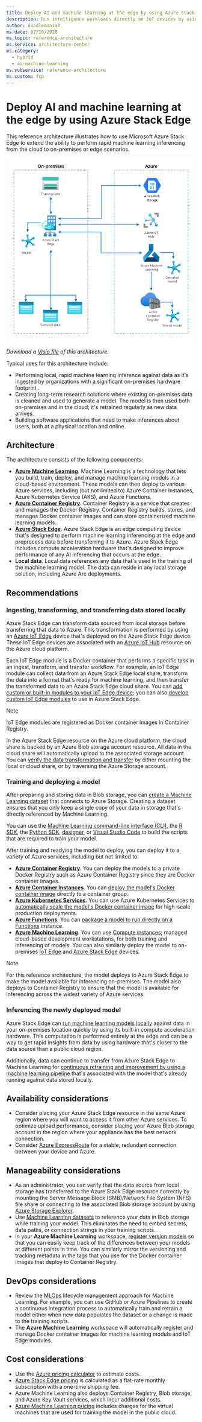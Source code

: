 ```yaml
---
title: Deploy AI and machine learning at the edge by using Azure Stack Edge
description: Run intelligence workloads directly on IoT devices by using Azure Stack Edge
author: doodlemania2
ms.date: 07/16/2020
ms.topic: reference-architecture
ms.service: architecture-center
ms.category:
  - hybrid
  - ai-machine-learning
ms.subservice: reference-architecture
ms.custom: fcp
---
```


# Deploy AI and machine learning at the edge by using Azure Stack Edge

This reference architecture illustrates how to use Microsoft Azure Stack Edge to extend the ability to perform rapid machine learning inferencing from the cloud to on-premises or edge scenarios.

![The diagram illustrates Azure Stack Edge sending data to Azure Machine Learning to train a model that is deployed to Azure Stack Edge and Azure Container Registry to make inferences against sampled data.][architectural-diagram]

*Download a [Visio file][architectural-diagram-visio-source] of this architecture.*

Typical uses for this architecture include:

- Performing local, rapid machine learning inference against data as it’s ingested by organizations with a significant on-premises hardware footprint .
- Creating long-term research solutions where existing on-premises data is cleaned and used to generate a model. The model is then used both on-premises and in the cloud; it's retrained regularly as new data arrives.
- Building software applications that need to make inferences about users, both at a physical location and online.

## Architecture

The architecture consists of the following components:

- **[Azure Machine Learning][azure-machine-learning]**. Machine Learning is a technology that lets you build, train, deploy, and manage machine learning models in a cloud-based environment. These models can then deploy to various Azure services, including (but not limited to) Azure Container Instances, Azure Kubernetes Service (AKS), and Azure Functions.
- **[Azure Container Registry][azure-container-registry]**. Container Registry is a service that creates and manages the Docker Registry. Container Registry builds, stores, and manages Docker container images and can store containerized machine learning models.
- **[Azure Stack Edge][azure-stack-edge]**. Azure Stack Edge is an edge computing device that's designed to perform machine learning inferencing at the edge and preprocess data before transferring it to Azure. Azure Stack Edge includes compute acceleration hardware that's designed to improve performance of any AI inferencing that occurs at the edge.
- **Local data**. Local data references any data that's used in the training of the machine learning model. The data can reside in any local storage solution, including Azure Arc deployments.

## Recommendations

### Ingesting, transforming, and transferring data stored locally

Azure Stack Edge can transform data sourced from local storage before transferring that data to Azure. This transformation is performed by using an [Azure IoT Edge][azure-iot-edge] device that's deployed on the Azure Stack Edge device. These IoT Edge devices are associated with an [Azure IoT Hub][azure-iot-hub] resource on the Azure cloud platform.

Each IoT Edge module is a Docker container that performs a specific task in an ingest, transform, and transfer workflow. For example, an IoT Edge module can collect data from an Azure Stack Edge local share, transform the data into a format that's ready for machine learning, and then transfer the transformed data to an Azure Stack Edge cloud share. You can [add custom or built-in modules to your IoT Edge device][azure-stack-edge-modules-add]; you can also [develop custom IoT Edge modules][azure-stack-edge-modules-add-custom] to use in Azure Stack Edge.

> [!NOTE]
> IoT Edge modules are registered as Docker container images in Container Registry.

In the Azure Stack Edge resource on the Azure cloud platform, the cloud share is backed by an Azure Blob storage account resource. All data in the cloud share will automatically upload to the associated storage account. You can [verify the data transformation and transfer][azure-stack-edge-transfer-verify] by either mounting the local or cloud share, or by traversing the Azure Storage account.

### Training and deploying a model

After preparing and storing data in Blob storage, you can [create a Machine Learning dataset][azure-machine-learning-datasets-create] that connects to Azure Storage. Creating a dataset ensures that you only keep a single copy of your data in storage that's directly referenced by Machine Learning.

You can use the [Machine Learning command-line interface (CLI)][azure-machine-learning-cli], the [R SDK][azure-machine-learning-sdk-r], the [Python SDK][azure-machine-learning-sdk-python], [designer][azure-machine-learning-designer], or [Visual Studio Code][visual-studio-code] to build the scripts that are required to train your model.

After training and readying the model to deploy, you can deploy it to a variety of Azure services, including but not limited to:

- **[Azure Container Registry][azure-container-registry]**. You can deploy the models to a private Docker Registry such as Azure Container Registry since they are Docker container images.
- **[Azure Container Instances][azure-container-instances]**. You can [deploy the model's Docker container image][azure-machine-learning-deploy-model-aci] directly to a container group.
- **[Azure Kubernetes Services][azure-kubernetes-service]**. You can use Azure Kubernetes Services to [automatically scale the model's Docker container image][azure-machine-learning-deploy-model-aks] for high-scale production deployments.
- **[Azure Functions][azure-functions]**. You can [package a model to run directly on a Functions][azure-machine-learning-deploy-model-functions] instance.
- **[Azure Machine Learning][azure-machine-learning]**. You can use [Compute instances][azure-machine-learning-compute-instance]; managed cloud-based development workstations, for both training and inferencing of models. You can also similarly deploy the model to on-premises [IoT Edge][azure-iot-edge] and [Azure Stack Edge][azure-stack-edge] devices.

> [!NOTE]
> For this reference architecture, the model deploys to Azure Stack Edge to make the model available for inferencing on-premises. The model also deploys to Container Registry to ensure that the model is available for inferencing across the widest variety of Azure services.

### Inferencing the newly deployed model

Azure Stack Edge can [run machine learning models locally][azure-stack-edge-compute] against data in your on-premises location quickly by using its built-in compute acceleration hardware. This computation is performed entirely at the edge and can be a way to get rapid insights from data by using hardware that's closer to the data source than a public cloud region.

Additionally, data can continue to transfer from Azure Stack Edge to Machine Learning for [continuous retraining and improvement by using a machine learning pipeline][azure-machine-learning-pipelines] that's associated with the model that's already running against data stored locally.

## Availability considerations

- Consider placing your Azure Stack Edge resource in the same Azure region where you will want to access it from other Azure services. To optimize upload performance, consider placing your Azure Blob storage account in the region where your appliance has the best network connection.
- Consider [Azure ExpressRoute][azure-expressroute] for a stable, redundant connection between your device and Azure.

## Manageability considerations

- As an administrator, you can verify that the data source from local storage has transferred to the Azure Stack Edge resource correctly by mounting the Server Message Block (SMB)/Network File System (NFS) file share or connecting to the associated Blob storage account by using [Azure Storage Explorer][azure-storage-explorer].
- Use [Machine Learning datasets][azure-machine-learning-datasets] to reference your data in Blob storage while training your model. This eliminates the need to embed secrets, data paths, or connection strings in your training scripts.
- In your **Azure Machine Learning** workspace, [register version models][azure-machine-learning-register-model] so that you can easily keep track of the differences between your models at different points in time. You can similarly mirror the versioning and tracking metadata in the tags that you use for the Docker container images that deploy to Container Registry.

## DevOps considerations

- Review the [MLOps][azure-machine-learning-mlops] lifecycle management approach for Machine Learning. For example, you can use GitHub or Azure Pipelines to create a continuous integration process to automatically train and retrain a model either when new data populates the dataset or a change is made to the training scripts.
- The **Azure Machine Learning** workspace will automatically register and manage Docker container images for machine learning models and IoT Edge modules.

## Cost considerations

- Use the [Azure pricing calculator][azure-pricing-calculator] to estimate costs.
- [Azure Stack Edge pricing][azure-stack-edge-pricing] is calculated as a flat-rate monthly subscription with a one-time shipping fee.
- Azure Machine Learning also deploys Container Registry, Blob storage, and Azure Key Vault services, which incur additional costs.
- [Azure Machine Learning pricing][azure-machine-learning-pricing] includes charges for the virtual machines that are used for training the model in the public cloud.

[architectural-diagram]: ./images/deploy-ai-ml-azure-stack-edge.png
[architectural-diagram-visio-source]: https://archcenter.blob.core.windows.net/cdn/deploy-ai-ml-azure-stack-edge.vsdx
[azure-container-instances]: /azure/container-instances/
[azure-container-registry]: /azure/container-registry/
[azure-expressroute]: /azure/expressroute/
[azure-functions]: /azure/azure-functions/
[azure-iot-edge]: /azure/iot-edge/
[azure-iot-hub]: /azure/iot-hub/
[azure-kubernetes-service]: /azure/aks/
[azure-machine-learning]: /azure/machine-learning/
[azure-machine-learning-cli]: /azure/machine-learning/reference-azure-machine-learning-cli
[azure-machine-learning-compute-instance]: /azure/machine-learning/concept-compute-instance
[azure-machine-learning-datasets-create]: /azure/machine-learning/how-to-access-data
[azure-machine-learning-datasets]: /azure/machine-learning/how-to-create-register-datasets
[azure-machine-learning-deploy-model-aci]: /azure/machine-learning/how-to-deploy-azure-container-instance
[azure-machine-learning-deploy-model-aks]: /azure/machine-learning/how-to-deploy-azure-kubernetes-service
[azure-machine-learning-deploy-model-functions]: /azure/machine-learning/how-to-deploy-functions
[azure-machine-learning-designer]: /azure/machine-learning/concept-designer
[azure-machine-learning-mlops]: /azure/machine-learning/concept-model-management-and-deployment
[azure-machine-learning-pipelines]: /azure/machine-learning/concept-ml-pipelines
[azure-machine-learning-pricing]: https://azure.microsoft.com/pricing/details/machine-learning/
[azure-machine-learning-register-model]: /azure/machine-learning/concept-model-management-and-deployment#register-and-track-ml-models
[azure-machine-learning-sdk-python]: /python/api/overview/azure/ml/?view=azure-ml-py
[azure-machine-learning-sdk-r]: https://azure.github.io/azureml-sdk-for-r/reference/index.html
[azure-pricing-calculator]: https://azure.microsoft.com/pricing/calculator/
[azure-stack-edge]: /azure/databox-online/
[azure-stack-edge-compute]: /azure/machine-learning/how-to-deploy-fpga-web-service#deploy-to-a-local-edge-server
[azure-stack-edge-modules-add]: /azure/databox-online/azure-stack-edge-deploy-configure-compute-advanced#add-a-module
[azure-stack-edge-modules-add-custom]: /azure/databox-online/azure-stack-edge-create-iot-edge-module
[azure-stack-edge-pricing]: https://azure.microsoft.com/pricing/details/azure-stack/edge/
[azure-stack-edge-transfer-verify]: /azure/databox-online/azure-stack-edge-deploy-configure-compute#verify-data-transform-and-transfer
[azure-storage-explorer]: https://azure.microsoft.com/features/storage-explorer/
[visual-studio-code]: https://code.visualstudio.com